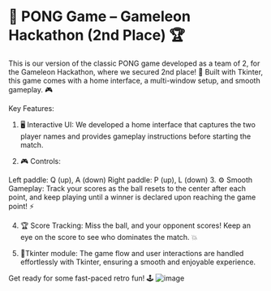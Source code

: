 # 🏓 PONG Game – Gameleon Hackathon (2nd Place) 🏆
This is our version of the classic PONG game developed as a team of 2, for the Gameleon Hackathon, where we secured 2nd place! 🎉 Built with Tkinter, this game comes with a home interface, a multi-window setup, and smooth gameplay. 🎮

Key Features:
1. 🖥️ Interactive UI:
We developed a home interface that captures the two player names and provides gameplay instructions before starting the match.

2. 🎮 Controls:

Left paddle: Q (up), A (down)
Right paddle: P (up), L (down)
3. ⚙️ Smooth Gameplay:
Track your scores as the ball resets to the center after each point, and keep playing until a winner is declared upon reaching the game point! ⚡

4. 🏆 Score Tracking:
Miss the ball, and your opponent scores! Keep an eye on the score to see who dominates the match. 💥

5. 🌟Tkinter module:
The game flow and user interactions are handled effortlessly with Tkinter, ensuring a smooth and enjoyable experience.

Get ready for some fast-paced retro fun! 🕹️
![image](https://github.com/user-attachments/assets/41a2e369-6af6-45db-bb61-2af74445646b)
